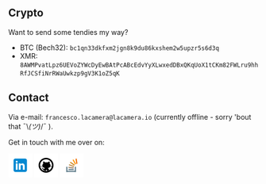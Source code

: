 <!-- icons -->
[1.1]: assets/icons/linkedin-48.png
[2.1]: assets/icons/github-48.png
[3.1]: assets/icons/stackoverflow-48.png
[4.1]: assets/icons/cv.png

<!-- links -->
[1]: https://www.linkedin.com/in/fr9ncis
[2]: https://www.github.com/fr9ncis
[3]: https://stackoverflow.com/users/12709483/francesco-la-camera?tab=profile
[4]: https://lacamera.io/var/static/lacamera/cv.pdf

<!-- <p align="center">
	<img align="center" src="assets/img/construction.gif">
</p> -->

<!-- <h1 align="center">
  Francesco La Camera
</h1> -->

## Crypto
Want to send some tendies my way?

  * BTC (Bech32): `bc1qn33dkfxm2jgn8k9du86kxshem2w5upzr5s6d3q`
  * XMR: `8AWMPvatLpz6UEVoZYWcDyEwBAtPcABcEdvYyXLwxedDBxQKqUoX1tCKm82FWLru9hhRfJCSfiNrRWaUwkzp9gV3K1oZ5qK`

<!-- contact -->
## Contact

Via e-mail: `francesco.lacamera@lacamera.io` (currently offline - sorry 'bout that ¯\\_(ツ)_/¯ ).

Get in touch with me over on:

[![linkedin][1.1]][1]
[![github][2.1]][2]
[![stackoverflow][3.1]][3]
